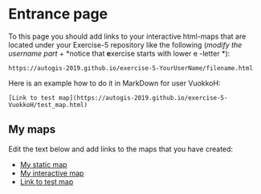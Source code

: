 # Entrance page

To this page you should add links to your interactive html-maps that are located under your Exercise-5 repository like the following (*modify the username part* + *notice that **e**xercise starts with lower e -letter *):

 `https://autogis-2019.github.io/exercise-5-YourUserName/filename.html`

Here is an example how to do it in MarkDown for user VuokkoH:

```
[Link to test map](https://autogis-2019.github.io/exercise-5-VuokkoH/test_map.html)
```

## My maps

Edit the text below and add links to the maps that you have created:

 - [My static map](https://autogis-2019.github.io/exercise-5-anttinevalainen/static_map.svg)
 - [My interactive map](https://autogis-2019.github.io/exercise-5-anttinevalainen/population_change.html)
 - [Link to test map](https://autogis-2019.github.io/exercise-5-anttinevalainen/test_map.html)

